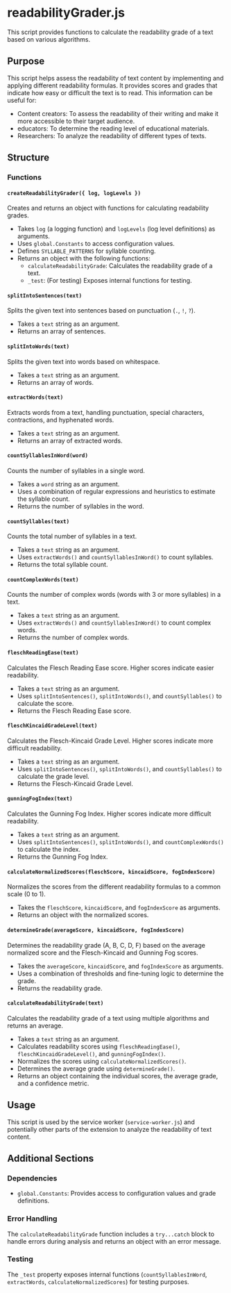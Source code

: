 # readabilityGrader.js

This script provides functions to calculate the readability grade of a text based on various algorithms.

## Purpose

This script helps assess the readability of text content by implementing and applying different readability formulas. It provides scores and grades that indicate how easy or difficult the text is to read. This information can be useful for:

* Content creators: To assess the readability of their writing and make it more accessible to their target audience.
* educators: To determine the reading level of educational materials.
* Researchers: To analyze the readability of different types of texts.

## Structure

### Functions

#### `createReadabilityGrader({ log, logLevels })`

Creates and returns an object with functions for calculating readability grades.

* Takes `log` (a logging function) and `logLevels` (log level definitions) as arguments.
* Uses `global.Constants` to access configuration values.
* Defines `SYLLABLE_PATTERNS` for syllable counting.
* Returns an object with the following functions:
  * `calculateReadabilityGrade`: Calculates the readability grade of a text.
  * `_test`: (For testing) Exposes internal functions for testing.

#### `splitIntoSentences(text)`

Splits the given text into sentences based on punctuation (`.`, `!`, `?`).

* Takes a `text` string as an argument.
* Returns an array of sentences.

#### `splitIntoWords(text)`

Splits the given text into words based on whitespace.

* Takes a `text` string as an argument.
* Returns an array of words.

#### `extractWords(text)`

Extracts words from a text, handling punctuation, special characters, contractions, and hyphenated words.

* Takes a `text` string as an argument.
* Returns an array of extracted words.

#### `countSyllablesInWord(word)`

Counts the number of syllables in a single word.

* Takes a `word` string as an argument.
* Uses a combination of regular expressions and heuristics to estimate the syllable count.
* Returns the number of syllables in the word.

#### `countSyllables(text)`

Counts the total number of syllables in a text.

* Takes a `text` string as an argument.
* Uses `extractWords()` and `countSyllablesInWord()` to count syllables.
* Returns the total syllable count.

#### `countComplexWords(text)`

Counts the number of complex words (words with 3 or more syllables) in a text.

* Takes a `text` string as an argument.
* Uses `extractWords()` and `countSyllablesInWord()` to count complex words.
* Returns the number of complex words.

#### `fleschReadingEase(text)`

Calculates the Flesch Reading Ease score. Higher scores indicate easier readability.

* Takes a `text` string as an argument.
* Uses `splitIntoSentences()`, `splitIntoWords()`, and `countSyllables()` to calculate the score.
* Returns the Flesch Reading Ease score.

#### `fleschKincaidGradeLevel(text)`

Calculates the Flesch-Kincaid Grade Level. Higher scores indicate more difficult readability.

* Takes a `text` string as an argument.
* Uses `splitIntoSentences()`, `splitIntoWords()`, and `countSyllables()` to calculate the grade level.
* Returns the Flesch-Kincaid Grade Level.

#### `gunningFogIndex(text)`

Calculates the Gunning Fog Index. Higher scores indicate more difficult readability.

* Takes a `text` string as an argument.
* Uses `splitIntoSentences()`, `splitIntoWords()`, and `countComplexWords()` to calculate the index.
* Returns the Gunning Fog Index.

#### `calculateNormalizedScores(fleschScore, kincaidScore, fogIndexScore)`

Normalizes the scores from the different readability formulas to a common scale (0 to 1).

* Takes the `fleschScore`, `kincaidScore`, and `fogIndexScore` as arguments.
* Returns an object with the normalized scores.

#### `determineGrade(averageScore, kincaidScore, fogIndexScore)`

Determines the readability grade (A, B, C, D, F) based on the average normalized score and the Flesch-Kincaid and Gunning Fog scores.

* Takes the `averageScore`, `kincaidScore`, and `fogIndexScore` as arguments.
* Uses a combination of thresholds and fine-tuning logic to determine the grade.
* Returns the readability grade.

#### `calculateReadabilityGrade(text)`

Calculates the readability grade of a text using multiple algorithms and returns an average.

* Takes a `text` string as an argument.
* Calculates readability scores using `fleschReadingEase()`, `fleschKincaidGradeLevel()`, and `gunningFogIndex()`.
* Normalizes the scores using `calculateNormalizedScores()`.
* Determines the average grade using `determineGrade()`.
* Returns an object containing the individual scores, the average grade, and a confidence metric.

## Usage

This script is used by the service worker (`service-worker.js`) and potentially other parts of the extension to analyze the readability of text content.

## Additional Sections

### Dependencies

* `global.Constants`: Provides access to configuration values and grade definitions.

### Error Handling

The `calculateReadabilityGrade` function includes a `try...catch` block to handle errors during analysis and returns an object with an error message.

### Testing

The `_test` property exposes internal functions (`countSyllablesInWord`, `extractWords`, `calculateNormalizedScores`) for testing purposes.
